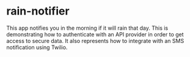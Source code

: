 # rain-notifier
This app notifies you in the morning if it will rain that day. 
This is demonstrating how to authenticate with an API provider in order to get access to secure data. 
It also represents how to integrate with an SMS notification using Twilio. 